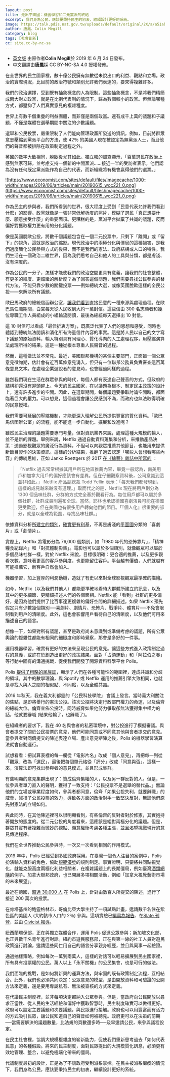 ```yaml
---
layout: post
title: 走出平面國：機器學習和二元黨派的終結
excerpt: 我們身為公民，應該要秉持民主的初衷，繼續設計更好的系統。
image: https://talk.pdis.nat.gov.tw/uploads/default/original/2X/a/a51ab24bd076a61d3d1b07f4ffda418bf88dc724.jpeg
author: 唐鳳、Colin Megill
category: blog
tags: [社會創新]
cc: site.cc-by-nc-sa
---
```


* [英文版](https://civichall.org/civicist/beyond-flatland-machine-learning-end-two-party-binary/) 由原作者**Colin Megill**於 2019 年 6 月 24 日發布。
* 中文翻譯由**唐鳳**採 CC BY-NC-SA 4.0 授權發佈。

在全世界的民主國家裡，數十億公民擁有無數從未說出口的利益、觀點和立場。政治的實際現況，比目前的政治符號和類別允許我們表達的，要來得複雜許多。

我們的政治選擇，受到既有抽象概念的人為限制。這些抽象概念，不是將我們精簡成兩大對立政黨，就是在比例代表制的情況下，歸為數個較小的政黨。但無論哪種方式，都壓抑了人們真實意見的複雜程度。

世界上有數千個重疊的利益團體，而非僅是兩個政黨。還有成千上萬的議題和子議題，不僅是媒體在選舉期間中關注的少數議題。

選舉和公民投票，嚴重限制了人們能向管理政黨所發送的資訊。例如，目前將群眾意志壓縮到黨派平台的方法，使 42％ 的美國人現在被認定為無黨派人士，而且他們的聲音都被排除在政策制定過程之外。

英國的數字大致相同，脫歐後尤其如此。[獨立報的調查](https://www.independent.co.uk/news/uk/politics/new-centrist-party-politically-homeless-brexit-labour-conservative-poll-a8312991.html)顯示，「百萬選民在政治上感到無家可歸，並考慮支持一個新的中間黨派……接近一半的受訪者表示，他們認為沒有任何既定黨派能作為自己的代表，而新組織將有機會贏得他們的選票。」

![https://www.economist.com/sites/default/files/imagecache/1000-width/images/2019/06/articles/main/20190615_woc221_0.png](https://www.economist.com/sites/default/files/imagecache/1000-width/images/2019/06/articles/main/20190615_woc221_0.png)

作為民主的參與者，我們所看到的世界，很大程度上受到「民意代表允許我們看到什麼」的影響。政黨就像是一張非常低解析度的照片，模糊了選民「真正想要什麼、願意接受什麼」的重要面項。更糟糕的是，黨派平台拋棄了共識的議題，反而偏好對獲取權力更有用的分化議題。

像是英國脫歐公投，將數千個議題包含在一個二元投票中，只剩下「離開」或「留下」的視角，這就是政治的縮影。現代政治中的兩極分化與僵局的這種禍害，是我們過度簡化公民參與方式的後果，而不是我們的憲法、政府結構或人口的特性。我們生活在一個政治二維世界，因為我們思考自己和他人的工具與分類，都是膚淺、沒有深度的。

作為公民的一分子，怎樣才能使我們的政治空間更具有意義，讓我們的社會整體，有更多的維度、更細緻的解析度？為了回答這個問題，我們需要尋找公民參與的替代方法，不能只靠少數的關鍵投票——例如總統大選，或像英國脫歐這樣的全民公投——來解決所有議題。

歐巴馬政府的總統信函辦公室，[讓我們看到](https://www.nytimes.com/2017/01/17/magazine/what-americans-wrote-to-obama.html)直接民意的一種來源與處理過程。在歐巴馬任職期間，白宮每天從人民收到大約一萬封信。這些信由 300 名志願者和幾位專職工作人員組成的小組輪流閱讀，最後為總統每天選擇出 10 封信。

這 10 封信可以看成「最佳折衷方案」，既廣泛代表了人們的思想和感受，同時也體認到總統無法閱讀和消化所有海量信件內容的事實。這是將人民以自己的文字寫下議題的原始資料，輸入特別具有同理心、質化導向的人工處理程序，用壓縮演算法處理所得的結果。這是一種從根本尊重人民聲音的過程。

然而，這種做法並不常見。最近，美國聯邦機構的某個主要部門，正面臨一個公眾意見徵詢期，估計會有近百萬條意見湧入，但只有一位聯邦公務員負責審查這百萬條意見文本。在處理企業遊說者的意見時，也會經過同樣的過程。

雖然我們現在生活在群眾參與的時代，每個人都有表達自己聲音的方式，但政府的結構卻還沒有迎頭趕上。今天的民主國家，在以議題為根本、制定民主政策的設計上，還有許多進步的空間。因此，在選舉期間，每個議題要爭取討論空間時，都面臨著巨大的壓力。可以想見，這個過程會讓公民感到不滿，而政府也無法取得明確的民意授權。

我們需要可延展的壓縮機制，才能更深入理解公民所提供豐富的質化資料。「歐巴馬信函辦公室」的流程，能不能進一步自動化、擴展和改進呢？

雖然民主治理的議題需要專門考量，但對資訊業界來說，處理這種大規模的輸入，並不是新的課題。舉例來說，Netflix 通過自動資料蒐集和分析，來推動產品決策：透過影視觀眾的廣泛行為資料，不但可以向觀眾推薦其他節目，也能用來提供新節目製作的決策資訊。這樣的分析結果，推翻了過去認定「哪些人會想看哪些內容」的傳統思維，正如 Janko Roettgers 於 2017 [在《綜藝》雜誌中所寫的](https://variety.com/2017/digital/news/netflix-lab-day-behind-the-scenes-1202011105/) ：

> 「Netflix 過去常常根據其用戶所在地區推薦內容，畢竟一般認為，南美用戶和加拿大用戶的偏好應該會有差異。但在仔細觀察資料後，公司意識到這並非如此。」 Netflix 產品副總裁 Todd Yellin 表示：「每天我們都發現到，這樣的成見越來越沒有道理。」取而代之的是，Netflix 現在將用戶劃分為 1300 個品味社群，分群的方式完全基於觀看行為。每位用戶都可以屬於多個社群，社群成員則遍布全球。當然，耶林也承認德國喜劇演員可能在德國更受歡迎，但在美國也有很多用戶轉向他們的節目。「『個人化』很重要的部分，就是以全球為範圍，尋找品味社群。」

依據資料分析[所建立的類別](https://www.theatlantic.com/technology/archive/2014/01/how-netflix-reverse-engineered-hollywood/282679/)，[確實更有利基](https://www.vulture.com/2018/06/how-netflix-swallowed-tv-industry.html)，不再是膚淺的[平面國](https://zh.wikipedia.org/wiki/%E5%B9%B3%E9%9D%A2%E5%9C%8B)分類的「喜劇片」或「劇情片」。

實際上，Netflix 將電影分為 76,000 個類別，如「1980 年代的恐怖靠片」，「精神糧食紀錄片」和「對抗體制影集」。電影也可以屬於多個類別，就像觀眾可以屬於多個品味社群一樣。對於 Netflix 來說，目標很明確：更合適的推薦，以及更多觀看次數，意味著更高的客戶參與度，也更能留住客戶。平台越有價值，人們就越有可能推薦它，新客戶自然會加入。

機器學習，加上豐厚的利潤動機，造就了有史以來對全球影視觀眾最準確的描繪。

如今，Netflix（以及我們其他人）都能更準確地看待大群體所建立的訊息，以及其中的更多細節、更精細描述人們的各個面相。Netflix 能「看到」社群的更多偏好，是因為他們提供了比百事達更複雜的偏好空間的詳細描述。如果 Netflix 預先假定只有少數幾個類別──喜劇片、劇情片、恐怖片、戰爭片、體育片──不免會限制看到用戶的清晰度。此外，這也會影響用戶看待自己的清晰度，以及他們可用來描述自己的語言。

想像一下，如果對所有議題，甚至是政府尚未意識到或準備考慮的議題，所有公眾輿論的複雜性都能有相同的細緻度和即時覺察，那會是多好的一件事。

運用機器學習，確實有更好的方法來呈現公民的意見。讓這些方式進入政策制定過程的意義，或許在於創造出更好的政策結果。面對「占領運動」和「阿拉伯之春」等行動中固有的溝通挑戰，促使我們開發了開源資料科學平台 Polis。

Polis [提供了粗略的民族誌](https://www.nesta.org.uk/blog/crowdsourcing-democracy-using-wikisurveys/)，顯示了人們在各種可能性的範圍裡，達成共識和分歧的領域。其中的數學理論，與 Spotify 或 Netflix 運用的推薦引擎大致相同，也就是尋找人與人之間的相似點、不同點，以及全體共識。

2016 年秋天，我在義大利都靈的「公民科技學院」 會議上發言。當時義大利關注的焦點，是即將舉行的憲法公投。該次公投將決定行政部門權力的命運，以及倫齊的總統大位。倫齊宣佈公投時，同時威脅如果他努力爭取卻無法獲得集中權力的話，他就要辭職 (結果他輸了，也辭職了)。

在組織者的要求下，我在 40 名與會者的私密環境中，對公投進行了模擬審議。與會者提交了關於公民投票的意見，他們可能同意或不同意其他與會者提交的意見。當參與者對同儕提交的陳述表達立場、產出意見矩陣之後，Polis 的機器學習演算法就會自動運行。

試想看看：把試算表裡的每一欄從「電影片名」改成「個人意見」，再把每一列從「觀眾」改為「選民」，最後把每個單元格從「評分」改成「同意與否」。這樣一來，演算法即可找出參與者的意見模式，並且形成集群。

有些明顯的意見集群出現了：贊成倫齊集權的人，以及另一群反對的人。但是，一位參與者單刀直入的聲明，獲得了一致支持：「公民投票不是選舉的替代品。」無論他們的立場或專業程度如何，參與者都同意，倫齊「如果公投失利，就要辭職」的威脅，減損了公民投票的效力，導致各方面的政治對手一致堅決反對，無論他們原先對憲法的立場如何。

與此同時，在其他陳述裡可以很明顯看到，有些倫齊的反對者對於修憲，其實抱持著開放的態度的。從二元公投的角度看來，這應該是絕對兩極分化的議題。但是，群眾其實有著複雜而微妙的觀點、願意權衡考慮各種主張，並且渴望挑戰現行的意見傳達程序。

我們在全世界推動公民參與時，一次又一次看到相同的作用模式。

2019 年中，Polis 已經受到多國政府採用。在臺灣一個令人注目的案例中，Polis 扮演輸入資料的角色，協助[規範優步](https://blog.pol.is/uber-responds-to-vtaiwans-coherent-blended-volition-3e9b75102b9b)的規則制定。事實證明，只要將共同點視覺化，就能克服高度兩極化利益相關者，在複雜議題上的長期僵局，例如臺灣[酒類網購](https://www.technologyreview.com/s/611816/the-simple-but-ingenious-system-taiwan-uses-to-crowdsource-its-laws/)的例子。加拿大聯邦政府，也已開展多項相關活動，例如「加拿大視覺藝術市場的未來展望」。

最近在德國，[超過 30,000 人](https://aufstehen.de/pol-is/) 在 Polis 上，針對由數百人所提交的陳述，進行了接近 200 萬次的投票。

在肯塔基州的鮑靈格林市，哥倫比亞大學主持了一項試點計畫，邀請數千名住在紫色區的美國人 (大約該市人口的 2％) 參與。這項實驗已[編寫為報告](http://www.civic-assembly.org/bowling-green-report/)、在[Slate 刊登](https://slate.com/news-and-politics/2018/12/political-polarization-bowling-green-study-kentucky-immigration.html)，並由 [Civicist 報導](https://civichall.org/civicist/testing-tech-consensus-purple-town/)。


紐西蘭環保部，正在與獨立媒體合作，運用 Polis 促進公眾參與；新加坡文化部，也正與數千名青年進行對話。紐約市遊民服務部，正在與第一線的社工人員對遊民政策進行討論，邀請這些同仁用自己的語言分享親身經歷，並且與同事一起驗證。

通過抽樣策略，例如每次一萬到兩萬人，這樣的對話可以輕易擴展到民主國家裡，所有具有投票權的公民。萬人以上「永不關機」的公民集會，也是可行的做法。

我們面臨的挑戰，是如何將新興的運算方法，與牢固的既有政策制定流程，互相結合。此外，我們也必須共同決定：公眾意見的模型，是由開放資料和可驗證的公開方法來定義，還是要用專屬私有、無法被查核的方式來定義。

在代議民主制度裡，並非每項決定都納入公眾參與。但是，當政府向公民開放以尋求正當性、從人民的生活經驗和偏好中獲取智慧時，民主制度確實可以做得更好。政府可以設定主要議題和次要議題，與民眾進行接觸。政府也可以用豐富而有活力的方式吸引民眾，讓公民知道自己的聲音如何被聽見。政府更可以在決策的前期──當需要解決的議題數量，比法規的頁數還多時──及早邀請公民，來參與議程設定。

在民主社會裡，協調大規模複雜度的嶄新能力，促使我們重新思考過去「如何代表民意」的各種假設。將來的民主制度，面對民眾提出的大規模質化訊息，必須更有效地管理、整合，以避免極端化帶來的僵局。

代議制度最初的設計，正是為了不讓政府受到派系掌控。在民主被派系癱瘓的情況下，我們身為公民，應該要秉持民主的初衷，繼續設計更好的系統。